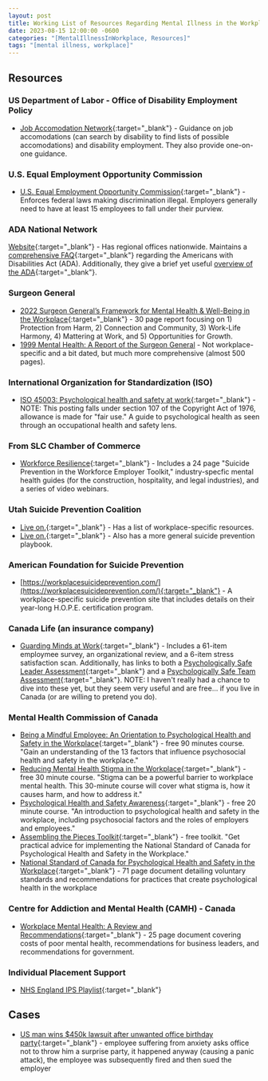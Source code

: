 ```yaml
---
layout: post
title: Working List of Resources Regarding Mental Illness in the Workplace
date: 2023-08-15 12:00:00 -0600
categories: "[MentalIllnessInWorkplace, Resources]"
tags: "[mental illness, workplace]"
---
```

## Resources
### US Department of Labor - Office of Disability Employment Policy
- [Job Accomodation Network](https://askjan.org/){:target="_blank"} - Guidance on job accomodations (can search by disability to find lists of possible accomodations) and disability employment.  They also provide one-on-one guidance.

### U.S. Equal Employment Opportunity Commission
- [U.S. Equal Employment Opportunity Commission](https://www.eeoc.gov/overview){:target="_blank"} - Enforces federal laws making discrimination illegal.  Employers generally need to have at least 15 employees to fall under their purview.

### ADA National Network
[Website](https://adata.org/){:target="_blank"} - Has regional offices nationwide.  Maintains a [comprehensive FAQ](https://adata.org/faq-search?keys=&tid=All&tid_1=All&spmsde_field1=){:target="_blank"} regarding the Americans with Disabilities Act (ADA).  Additionally, they give a brief yet useful [overview of the ADA](https://adata.org/learn-about-ada){:target="_blank"}.

### Surgeon General
- [2022 Surgeon General’s Framework for Mental Health & Well-Being in the Workplace](https://drive.google.com/file/d/12ady-BoWqmLQpY_TtT6dPT_RlwrP7OgJ/preview){:target="_blank"} - 30 page report focusing on 1) Protection from Harm, 2) Connection and Community, 3) Work-Life Harmony, 4) Mattering at Work, and 5) Opportunities for Growth.
- [1999 Mental Health: A Report of the Surgeon General](https://drive.google.com/file/d/1ANHmRYH0cVZW2Ls1XCetiB-CGjLcjD0a/preview) - Not workplace-specific and a bit dated, but much more comprehensive (almost 500 pages).

### International Organization for Standardization (ISO)
- [ISO 45003: Psychological health and safety at work](https://drive.google.com/file/d/1kg4-NoML6cYKixpSLHL89gjw-8e2bOTV/preview){:target="_blank"} - NOTE:  This posting falls under section 107 of the Copyright Act of 1976, allowance is made for "fair use."  A guide to psychological health as seen through an occupational health and safety lens.

### From SLC Chamber of Commerce
- [Workforce Resilience](https://slchamber.com/utah-community-builders/workforce-resilience/){:target="_blank"} - Includes a 24 page "Suicide Prevention in the Workforce Employer Toolkit," industry-specfic mental health guides (for the construction, hospitality, and legal industries), and a series of video webinars.

### Utah Suicide Prevention Coalition
- [Live on.](https://liveonutah.org/workplace/){:target="_blank"} - Has a list of workplace-specific resources.
- [Live on.](https://liveonutah.org/playbook/){:target="_blank"} - Also has a more general suicide prevention playbook.

### American Foundation for Suicide Prevention
- [https://workplacesuicideprevention.com/](https://workplacesuicideprevention.com/){:target="_blank"} - A workplace-specific suicide prevention site that includes details on their year-long H.O.P.E. certification program.

### Canada Life (an insurance company)
- [Guarding Minds at Work](https://www.workplacestrategiesformentalhealth.com/resources/guarding-minds-at-work){:target="_blank"} - Includes a 61-item employmee survey, an organizational review, and a 6-item stress satisfaction scan.  Additionally, has links to both a [Psychologically Safe Leader Assessment](https://www.workplacestrategiesformentalhealth.com/resources/what-is-the-psychologically-safe-leader-assessment){:target="_blank"} and a [Psychologically Safe Team Assessment](https://www.workplacestrategiesformentalhealth.com/resources/psychologically-safe-team-assessment){:target="_blank"}.  NOTE:  I haven't really had a chance to dive into these yet, but they seem very useful and are free... if you live in Canada (or are willing to pretend you do).

### Mental Health Commission of Canada
 - [Being a Mindful Employee: An Orientation to Psychological Health and Safety in the Workplace](https://www.ccohs.ca/products/courses/mindful_employee/){:target="_blank"} - free 90 minutes course. "Gain an understanding of the 13 factors that influence psychosocial health and safety in the workplace."
 - [Reducing Mental Health Stigma in the Workplace](https://www.ccohs.ca/products/courses/phs-stigma/){:target="_blank"} - free 30 minute course. "Stigma can be a powerful barrier to workplace mental health. This 30-minute course will cover what stigma is, how it causes harm, and how to address it."
 - [Psychological Health and Safety Awareness](https://www.ccohs.ca/products/courses/phs-awareness/){:target="_blank"} - free 20 minute course. "An introduction to psychological health and safety in the workplace, including psychosocial factors and the roles of employers and employees."
- [Assembling the Pieces Toolkit](https://www.ccohs.ca/products/courses/assembling_pieces/){:target="_blank"} - free toolkit. "Get practical advice for implementing the National Standard of Canada for Psychological Health and Safety in the Workplace."
- [National Standard of Canada for Psychological Health and Safety in the Workplace](https://drive.google.com/file/d/1twpd8DcSl4B7lRKGM3wOhuh5SzTP-ifo/preview){:target="_blank"} - 71 page document detailing voluntary standards and recommendations for practices that create psychological health in the workplace

### Centre for Addiction and Mental Health (CAMH) - Canada
- [Workplace Mental Health: A Review and Recommendations](https://drive.google.com/file/d/1Oz-eWvRGsVRBgFVeofyBNhAv5xNYOgtY/preview){:target="_blank"} - 25 page document covering costs of poor mental health, recommendations for business leaders, and recommendations for government.

### Individual Placement Support
- [NHS England IPS Playlist](https://www.youtube.com/watch?v=gN13LHcZ0XU&list=PLrVQaAxyJE3dk0XbY4RSOz5i46v9-wk-E&index=1){:target="_blank"}

## Cases
- [US man wins $450k lawsuit after unwanted office birthday party](https://www.bbc.com/news/world-us-canada-61141421){:target="_blank"} - employee suffering from anxiety asks office not to throw him a surprise party, it happened anyway (causing a panic attack), the employee was subsequently fired and then sued the employer

